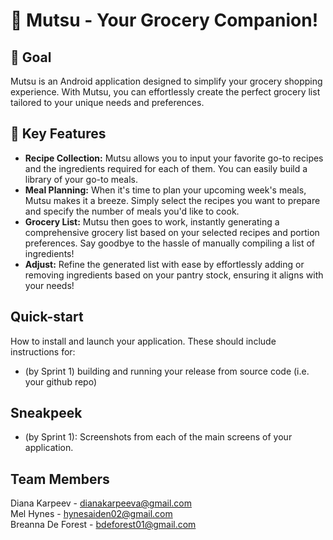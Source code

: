 # 🍏 Mutsu - Your Grocery Companion! 

## 🛒 Goal
Mutsu is an Android application designed to simplify your grocery shopping experience. With Mutsu, you can effortlessly create the perfect grocery list tailored to your unique needs and preferences.

## 📝 Key Features
- **Recipe Collection:** Mutsu allows you to input your favorite go-to recipes and the ingredients required for each of them. You can easily build a library of your go-to meals.
- **Meal Planning:** When it's time to plan your upcoming week's meals, Mutsu makes it a breeze. Simply select the recipes you want to prepare and specify the number of meals you'd like to cook.
- **Grocery List:** Mutsu then goes to work, instantly generating a comprehensive grocery list based on your selected recipes and portion preferences. Say goodbye to the hassle of manually compiling a list of ingredients!
- **Adjust:** Refine the generated list with ease by effortlessly adding or removing ingredients based on your pantry stock, ensuring it aligns with your needs!

## Quick-start
How to install and launch your application. These should include instructions for:
- (by Sprint 1) building and running your release from source code (i.e. your github repo)

## Sneakpeek
- (by Sprint 1): Screenshots from each of the main screens of your application.

## Team Members
Diana Karpeev - dianakarpeeva@gmail.com <br>
Mel Hynes - hynesaiden02@gmail.com <br>
Breanna De Forest - bdeforest01@gmail.com <br>
